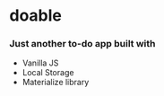 # doable

### Just another to-do app built with
* Vanilla JS
* Local Storage
* Materialize library

